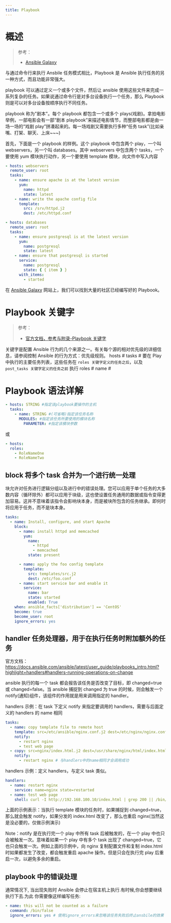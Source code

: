 ```yaml
---
title: Playbook
---
```


# 概述

> 参考：
> - [Ansible Galaxy](https://galaxy.ansible.com/)

与通过命令行来执行 Ansbile 任务模式相比，Playbook 是 Ansible 执行任务的另一种方式，而且功能非常强大。

playbook 可以通过定义一个或多个文件，然后让 ansible 使用这些文件来完成一系列复杂的任务。如果说通过命令行是对多台设备执行一个任务，那么 Playbook 则是可以对多台设备按顺序执行不同任务。

playbook 称为"剧本"。每个 playbook 都包含一个或多个 plays(戏剧)。拿拍电影举例，一部电影会有一部“剧本 playbook”来描述电影情节，而整部电影都是由一场一场的“戏剧 play”拼凑起来的。每一场戏剧又需要执行多种“任务 task”(比如亲嘴、打架、聊天、上床~~~)

首先，下面是一个 playbook 的样例。这个 playbook 中包含两个 play，一个叫 webservers，另一个叫 databases。其中 webservers 中包含两个 tasks，一个要使用 yum 模块执行动作，另一个要使用 template 模块，向文件中写入内容

```yaml
- hosts: webservers
  remote_user: root
  tasks:
    - name: ensure apache is at the latest version
      yum:
        name: httpd
        state: latest
    - name: write the apache config file
      template:
        src: /srv/httpd.j2
        dest: /etc/httpd.conf

- hosts: databases
  remote_user: root
  tasks:
    - name: ensure postgresql is at the latest version
      yum:
        name: postgresql
        state: latest
    - name: ensure that postgresql is started
      service:
        name: postgresql
        state: { { item } }
      with_items:
        - started
```

在 [Ansible Galaxy](https://galaxy.ansible.com/) 网站上，我们可以找到大量的社区已经编写好的 Playbook。

# Playbook 关键字

> 参考：
> - [官方文档，参考与附录-Playbook 关键字](https://docs.ansible.com/ansible/latest/reference_appendices/playbooks_keywords.html)

关键字是配置 Ansible 行为的几个来源之一。有关每个源的相对优先级的详细信息，请参阅控制 Ansible 的行为方式：优先级规则。
hosts #&#x20;
tasks # 要在 Play 中执行的主要任务列表，这些任务在 `roles 关键字定义的任务之后`，以及 `post_tasks 关键字定义的任务之前` 执行
roles #&#x20;
name #

# Playbook 语法详解

```yaml
- hosts: STRING #指定该playbook要操作的主机
  tasks:
    - name: STRING #(可省略)指定该任务名称
      MODULES: #指定该任务所要使用的模块名称
        PARAMETER: #指定该模块参数
```

或

```yaml
- hosts:
  roles:
    - RoleNameOne
    - RoleNameTwo
```

## block 将多个 task 合并为一个进行统一处理

块允许对任务进行逻辑分组以及进行中的错误处理。您可以应用于单个任务的大多数内容（循环除外）都可以应用于块级，这也使设置任务通用的数据或指令变得更加容易。这并不意味着该指令会影响块本身，而是被块所包含的任务继承。即何时将应用于任务，而不是块本身。

```yaml
tasks:
  - name: Install, configure, and start Apache
    block:
      - name: install httpd and memcached
        yum:
          name:
            - httpd
            - memcached
          state: present

      - name: apply the foo config template
        template:
          src: templates/src.j2
          dest: /etc/foo.conf
      - name: start service bar and enable it
        service:
          name: bar
          state: started
          enabled: True
    when: ansible_facts['distribution'] == 'CentOS'
    become: true
    become_user: root
    ignore_errors: yes
```

## handler 任务处理器，用于在执行任务时附加额外的任务

官方文档：<https://docs.ansible.com/ansible/latest/user_guide/playbooks_intro.html?highlight=handlers#handlers-running-operations-on-change>

ansible 执行的每一个 task 都会报告该任务是否改变了目标，即 changed=true 或 changed=false。当 ansible 捕捉到 changed 为 true 的时候，则会触发一个 notify(通知)组件，该组件的作用就是用来调用指定的 handler。

handlers 示例：在 task 下定义 notify 来指定要调用的 handlers，需要与后面定义的 handlers 的 name 相同

```yaml
tasks:
  - name: copy template file to remote host
    template: src=/etc/ansible/nginx.conf.j2 dest=/etc/nginx/nginx.conf
    notify:
      - restart nginx
      - test web page
  - copy: src=nginx/index.html.j2 dest=/usr/share/nginx/html/index.html
    notify:
      - restart nginx # 与handlers中的name相同才会调用成功
```

handlers 示例：定义 handlers，与定义 task 类似。

```yaml
handlers:
  - name: restart nginx
    service: name=nginx state=restarted
  - name: test web page
    shell: curl -I http://192.168.100.10/index.html | grep 200 || /bin/false
```

上面的示例表示：当执行 template 模块的任务时，如果捕捉到 changed=true，那么就会触发 notify，如果分发的 index.html 改变了，那么也重启 nginx(当然这是没必要的，仅做示例演示)

Note：notify 是在执行完一个 play 中所有 task 后被触发的，在一个 play 中也只会被触发一次。意味着如果一个 play 中有多个 task 出现了 changed=true，它也只会触发一次。例如上面的示例中，向 nginx 复制配置文件和复制 index.html 时如果都发生了改变，都会触发重启 apache 操作。但是只会在执行完 play 后重启一次，以避免多余的重启。

## playbook 中的错误处理

通常情况下, 当出现失败时 Ansible 会停止在宿主机上执行.有时候,你会想要继续执行下去.为此 你需要像这样编写任务:

```yaml
- name: this will not be counted as a failure
  command: /bin/false
  ignore_errors: yes # 使用ignore_errors来忽略该任务失败后终止ansbile的效果
```
